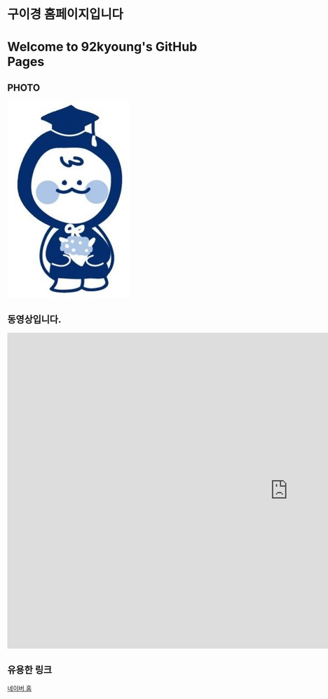 # 구이경 홈페이지입니다
# Welcome to 92kyoung's GitHub Pages


## PHOTO
<img src="상상부기.JPG"> <br>

## 동영상입니다. 

<iframe width="1280" height="720" src="https://www.youtube.com/embed/mOajcjt8eeI" title="YouTube video player" frameborder="0" allow="accelerometer; autoplay; clipboard-write; encrypted-media; gyroscope; picture-in-picture" allowfullscreen></iframe>

## 유용한 링크

[네이버 홈](https://naver.com)


